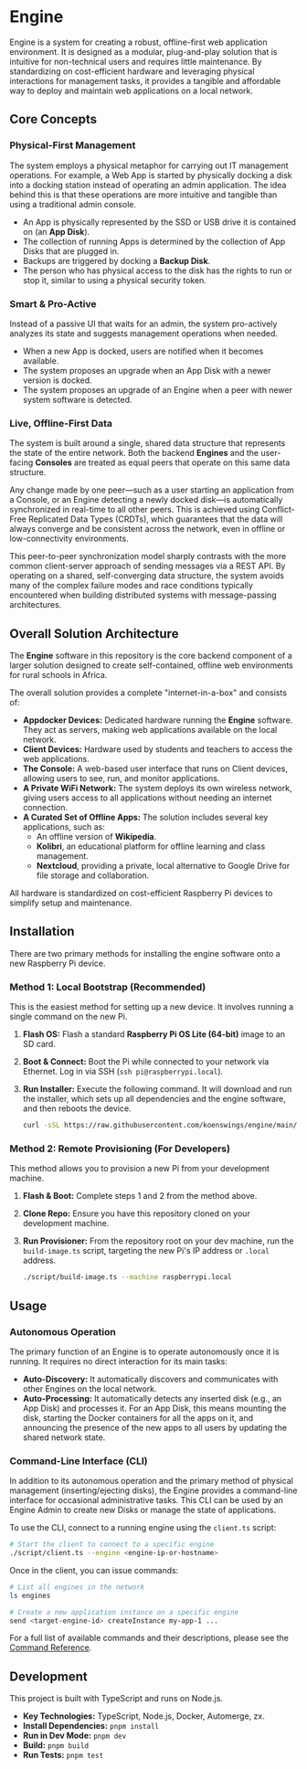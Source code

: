 # Engine

Engine is a system for creating a robust, offline-first web application environment. It is designed as a modular, plug-and-play solution that is intuitive for non-technical users and requires little maintenance. By standardizing on cost-efficient hardware and leveraging physical interactions for management tasks, it provides a tangible and affordable way to deploy and maintain web applications on a local network.

## Core Concepts

### Physical-First Management

The system employs a physical metaphor for carrying out IT management operations. For example, a Web App is started by physically docking a disk into a docking station instead of operating an admin application. The idea behind this is that these operations are more intuitive and tangible than using a traditional admin console.

- An App is physically represented by the SSD or USB drive it is contained on (an **App Disk**).
- The collection of running Apps is determined by the collection of App Disks that are plugged in.
- Backups are triggered by docking a **Backup Disk**.
- The person who has physical access to the disk has the rights to run or stop it, similar to using a physical security token.

### Smart & Pro-Active

Instead of a passive UI that waits for an admin, the system pro-actively analyzes its state and suggests management operations when needed.

- When a new App is docked, users are notified when it becomes available.
- The system proposes an upgrade when an App Disk with a newer version is docked.
- The system proposes an upgrade of an Engine when a peer with newer system software is detected.

### Live, Offline-First Data

The system is built around a single, shared data structure that represents the state of the entire network. Both the backend **Engines** and the user-facing **Consoles** are treated as equal peers that operate on this same data structure.

Any change made by one peer—such as a user starting an application from a Console, or an Engine detecting a newly docked disk—is automatically synchronized in real-time to all other peers. This is achieved using Conflict-Free Replicated Data Types (CRDTs), which guarantees that the data will always converge and be consistent across the network, even in offline or low-connectivity environments.

This peer-to-peer synchronization model sharply contrasts with the more common client-server approach of sending messages via a REST API. By operating on a shared, self-converging data structure, the system avoids many of the complex failure modes and race conditions typically encountered when building distributed systems with message-passing architectures.

## Overall Solution Architecture

The **Engine** software in this repository is the core backend component of a larger solution designed to create self-contained, offline web environments for rural schools in Africa.

The overall solution provides a complete "internet-in-a-box" and consists of:

- **Appdocker Devices:** Dedicated hardware running the **Engine** software. They act as servers, making web applications available on the local network.
- **Client Devices:** Hardware used by students and teachers to access the web applications.
- **The Console:** A web-based user interface that runs on Client devices, allowing users to see, run, and monitor applications.
- **A Private WiFi Network:** The system deploys its own wireless network, giving users access to all applications without needing an internet connection.
- **A Curated Set of Offline Apps:** The solution includes several key applications, such as:
    - An offline version of **Wikipedia**.
    - **Kolibri**, an educational platform for offline learning and class management.
    - **Nextcloud**, providing a private, local alternative to Google Drive for file storage and collaboration.

All hardware is standardized on cost-efficient Raspberry Pi devices to simplify setup and maintenance.

## Installation

There are two primary methods for installing the engine software onto a new Raspberry Pi device.

### Method 1: Local Bootstrap (Recommended)

This is the easiest method for setting up a new device. It involves running a single command on the new Pi.

1.  **Flash OS:** Flash a standard **Raspberry Pi OS Lite (64-bit)** image to an SD card.
2.  **Boot & Connect:** Boot the Pi while connected to your network via Ethernet. Log in via SSH (`ssh pi@raspberrypi.local`).
3.  **Run Installer:** Execute the following command. It will download and run the installer, which sets up all dependencies and the engine software, and then reboots the device.

    ```sh
    curl -sSL https://raw.githubusercontent.com/koenswings/engine/main/script/install.sh | sudo bash
    ```

### Method 2: Remote Provisioning (For Developers)

This method allows you to provision a new Pi from your development machine.

1.  **Flash & Boot:** Complete steps 1 and 2 from the method above.
2.  **Clone Repo:** Ensure you have this repository cloned on your development machine.
3.  **Run Provisioner:** From the repository root on your dev machine, run the `build-image.ts` script, targeting the new Pi's IP address or `.local` address.

    ```sh
    ./script/build-image.ts --machine raspberrypi.local
    ```

## Usage

### Autonomous Operation

The primary function of an Engine is to operate autonomously once it is running. It requires no direct interaction for its main tasks:

-   **Auto-Discovery:** It automatically discovers and communicates with other Engines on the local network.
-   **Auto-Processing:** It automatically detects any inserted disk (e.g., an App Disk) and processes it. For an App Disk, this means mounting the disk, starting the Docker containers for all the apps on it, and announcing the presence of the new apps to all users by updating the shared network state.

### Command-Line Interface (CLI)

In addition to its autonomous operation and the primary method of physical management (inserting/ejecting disks), the Engine provides a command-line interface for occasional administrative tasks. This CLI can be used by an Engine Admin to create new Disks or manage the state of applications.

To use the CLI, connect to a running engine using the `client.ts` script:

```sh
# Start the client to connect to a specific engine
./script/client.ts --engine <engine-ip-or-hostname>
```

Once in the client, you can issue commands:

```sh
# List all engines in the network
ls engines

# Create a new application instance on a specific engine
send <target-engine-id> createInstance my-app-1 ...
```

For a full list of available commands and their descriptions, please see the [Command Reference](COMMANDS.md).

## Development

This project is built with TypeScript and runs on Node.js.

- **Key Technologies:** TypeScript, Node.js, Docker, Automerge, zx.
- **Install Dependencies:** `pnpm install`
- **Run in Dev Mode:** `pnpm dev`
- **Build:** `pnpm build`
- **Run Tests:** `pnpm test`
